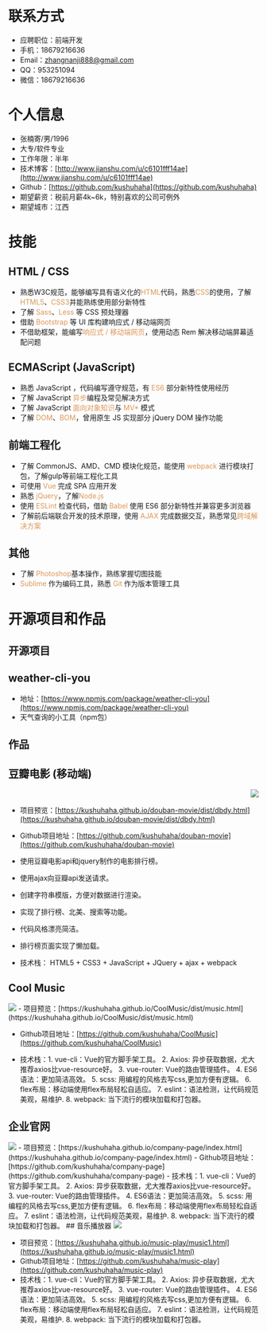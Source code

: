 # 联系方式
- 应聘职位：前端开发
- 手机：18679216636
- Email：zhangnanji888@gmail.com 
- QQ：953251094
- 微信：18679216636
# 个人信息
 - 张楠寄/男/1996 
 - 大专/软件专业 
 - 工作年限：半年
 - 技术博客：[http://www.jianshu.com/u/c6101fff14ae](http://www.jianshu.com/u/c6101fff14ae)
 - Github：[https://github.com/kushuhaha](https://github.com/kushuhaha)
 - 期望薪资：税前月薪4k~6k，特别喜欢的公司可例外
 - 期望城市：江西
# 技能
## HTML / CSS
- 熟悉W3C规范，能够编写具有语义化的<span style="color:#dc9656">HTML</span>代码，熟悉<span style="color:#dc9656">CSS</span>的使用，了解<span style="color:#dc9656">HTML5</span>、<span style="color:#dc9656">CSS3</span>并能熟练使用部分新特性
- 了解<span style="color:#dc9656"> Sass</span>、<span style="color:#dc9656">Less</span> 等 CSS 预处理器
- 借助<span style="color:#dc9656"> Bootstrap</span> 等 UI 库构建响应式 / 移动端网页
- 不借助框架，能编写<span style="color:#dc9656">响应式 / 移动端网页</span>，使⽤动态 Rem 解决移动端屏幕适配问题
## ECMAScript (JavaScript) 
- 熟悉 JavaScript ，代码编写遵守规范，有 <span style="color:#dc9656">ES6</span> 部分新特性使用经历
- 了解 JavaScript<span style="color:#dc9656"> 异步</span>编程及常见解决⽅式
- 了解 JavaScript <span style="color:#dc9656">⾯向对象知识</span>与 <span style="color:#dc9656">MV* </span>模式
- 了解 <span style="color:#dc9656">DOM</span>、<span style="color:#dc9656">BOM</span>，曾用原⽣ JS 实现部分 jQuery DOM 操作功能
## 前端工程化 
- 了解 CommonJS、AMD、CMD 模块化规范，能使用 <span style="color:#dc9656">webpack</span> 进行模块打包，了解gulp等前端工程化工具
- 可使⽤<span style="color:#dc9656"> Vue</span> 完成 SPA 应⽤开发
-  熟悉<span style="color:#dc9656"> jQuery</span>，了解<span style="color:#dc9656">Node.js</span>
- 使⽤<span style="color:#dc9656"> ESLint</span> 检查代码，借助 <span style="color:#dc9656">Babel </span>使⽤ ES6 部分新特性并兼容更多浏览器
- 了解前后端联合开发的技术原理，使⽤ <span style="color:#dc9656">AJAX</span> 完成数据交互，熟悉常见<span style="color:#dc9656">跨域解决⽅案</span>
## 其他
- 了解<span style="color:#dc9656"> Photoshop</span>基本操作，熟练掌握切图技能
-  <span style="color:#dc9656">Sublime</span> 作为编码⼯具，熟悉 <span style="color:#dc9656">Git </span>作为版本管理⼯具
# 开源项目和作品
## 开源项目
## weather-cli-you
- 地址：[https://www.npmjs.com/package/weather-cli-you](https://www.npmjs.com/package/weather-cli-you)
- 天气查询的小工具（npm包）
## 作品
## 豆瓣电影 (移动端)
<img align="right" src="http://ww1.sinaimg.cn/thumbnail/0069jr7igy1fo4or1fl55j308o0f9abz.jpg"/>  
- 项目预览：[https://kushuhaha.github.io/douban-movie/dist/dbdy.html](https://kushuhaha.github.io/douban-movie/dist/dbdy.html)

- Github项目地址：[https://github.com/kushuhaha/douban-movie](https://github.com/kushuhaha/douban-movie)

- 使用豆瓣电影api和jquery制作的电影排行榜。

- 使用ajax向豆瓣api发送请求。

- 创建字符串模版，方便对数据进行渲染。

- 实现了排行榜、北美、搜索等功能。

- 代码风格漂亮简洁。

- 排行榜页面实现了懒加载。

- 技术栈： HTML5 + CSS3 + JavaScript + JQuery + ajax + webpack
## Cool Music
<img src="http://ww1.sinaimg.cn/large/0069jr7igy1fo4oeek844j311y0hrx2a.jpg"/>
- 项目预览：[https://kushuhaha.github.io/CoolMusic/dist/music.html](https://kushuhaha.github.io/CoolMusic/dist/music.html)

- Github项目地址：[https://github.com/kushuhaha/CoolMusic](https://github.com/kushuhaha/CoolMusic) 

- 技术栈：1. vue-cli：Vue的官方脚手架工具。 2. Axios: 异步获取数据，尤大推荐axios比vue-resource好。 3. vue-router: Vue的路由管理插件。 4. ES6语法：更加简洁高效。 5. scss: 用编程的风格去写css,更加方便有逻辑。 6. flex布局：移动端使用flex布局轻松自适应。 7. eslint：语法检测，让代码规范美观，易维护. 8. webpack: 当下流行的模块加载和打包器。
## 企业官网
<img src="http://ww1.sinaimg.cn/large/0069jr7igy1fo4ogil84fj311d0hlqhs.jpg"/>
- 项目预览：[https://kushuhaha.github.io/company-page/index.html](https://kushuhaha.github.io/company-page/index.html)
- Github项目地址：[https://github.com/kushuhaha/company-page](https://github.com/kushuhaha/company-page)
- 技术栈：1. vue-cli：Vue的官方脚手架工具。 2. Axios: 异步获取数据，尤大推荐axios比vue-resource好。 3. vue-router: Vue的路由管理插件。 4. ES6语法：更加简洁高效。 5. scss: 用编程的风格去写css,更加方便有逻辑。 6. flex布局：移动端使用flex布局轻松自适应。 7. eslint：语法检测，让代码规范美观，易维护. 8. webpack: 当下流行的模块加载和打包器。
## 音乐播放器
<img src="http://ww1.sinaimg.cn/large/0069jr7igy1fo4oh0pb48j311v0hrdoj.jpg"/>

- 项目预览：[https://kushuhaha.github.io/music-play/music1.html](https://kushuhaha.github.io/music-play/music1.html)
- Github项目地址：[https://github.com/kushuhaha/music-play](https://github.com/kushuhaha/music-play)
- 技术栈：1. vue-cli：Vue的官方脚手架工具。 2. Axios: 异步获取数据，尤大推荐axios比vue-resource好。 3. vue-router: Vue的路由管理插件。 4. ES6语法：更加简洁高效。 5. scss: 用编程的风格去写css,更加方便有逻辑。 6. flex布局：移动端使用flex布局轻松自适应。 7. eslint：语法检测，让代码规范美观，易维护. 8. webpack: 当下流行的模块加载和打包器。
